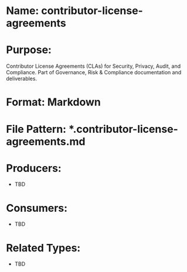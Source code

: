 # Name: contributor-license-agreements

# Purpose:
Contributor License Agreements (CLAs) for Security, Privacy, Audit, and Compliance. Part of Governance, Risk & Compliance documentation and deliverables.

# Format: Markdown

# File Pattern: *.contributor-license-agreements.md

# Producers:
- TBD

# Consumers:
- TBD

# Related Types:
- TBD
